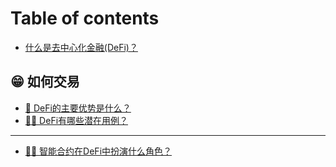 # Table of contents

* [什么是去中心化金融(DeFi)？](README.md)

## 😁 如何交易

* [👭 DeFi的主要优势是什么？](ru-he-jiao-yi/defi-de-zhu-yao-you-shi-shi-shi-mo.md)
* [🧑🎨 DeFi有哪些潜在用例？](ru-he-jiao-yi/defi-you-na-xie-qian-zai-yong-li.md)

***

* [👩🏫 智能合约在DeFi中扮演什么角色？](zhi-neng-he-yue-zai-defi-zhong-ban-yan-shi-mo-jiao-se.md)
